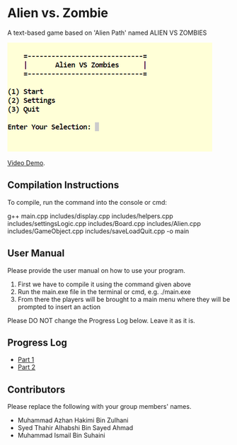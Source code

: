 # Alien vs. Zombie

A text-based game based on 'Alien Path' named ALIEN VS ZOMBIES

<img title="a title" alt="Alt text" src="snapshot.png">

[Video Demo](https://youtu.be/fxl4hhwuUqY).

## Compilation Instructions

To compile, run the command into the console or cmd:

g++ main.cpp includes/display.cpp includes/helpers.cpp includes/settingsLogic.cpp includes/Board.cpp includes/Alien.cpp includes/GameObject.cpp includes/saveLoadQuit.cpp -o main

## User Manual

Please provide the user manual on how to use your program.

1. First we have to compile it using the command given above
2. Run the main.exe file in the terminal or cmd, e.g. ./main.exe
3. From there the players will be brought to a main menu where they will be prompted to insert an action


Please DO NOT change the Progress Log below. Leave it as it is.

## Progress Log

- [Part 1](PART1.md)
- [Part 2](PART2.md)

## Contributors

Please replace the following with your group members' names. 

- Muhammad Azhan Hakimi Bin Zulhani
- Syed Thahir Alhabshi Bin Sayed Ahmad
- Muhammad Ismail Bin Suhaini


